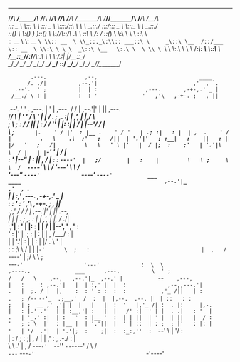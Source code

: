 ________   ______    ________   ______   ___   ___       ________    ______  ________   ______    ________     
/_______/\ /_____/\  /_______/\ /_____/\ /__/\ /__/\     /_______/\  /_____/\/_______/\ /_____/\  /_______/\    
\::: _  \ \\:::_ \ \ \::: _  \ \\::::_\/_\::\ \\  \ \    \__.::._\/  \:::__\/\::: _  \ \\:::_ \ \ \__.::._\/    
\::(_)  \ \\:(_) ) )_\::(_)  \ \\:\/___/\\::\/_\ .\ \      \::\ \      /: /  \::(_)  \ \\:\ \ \ \   \::\ \     
 \:: __  \ \\: __ `\ \\:: __  \ \\_::._\:\\:: ___::\ \     _\::\ \__  /::/___ \:: __  \ \\:\ \ \ \  _\::\ \__  
  \:.\ \  \ \\ \ `\ \ \\:.\ \  \ \ /____\:\\: \ \\::\ \   /__\::\__/\/_:/____/\\:.\ \  \ \\:\/.:| |/__\::\__/\
   \__\/\__\/ \_\/ \_\/ \__\/\__\/ \_____\/ \__\/ \::\/   \________\/\_______\/ \__\/\__\/ \____/_/\________\/



           .---.            ,--,                                ____                  
          /. ./|          ,--.'|                              ,'  , `.                
      .--'.  ' ;          |  | :               ,---.       ,-+-,.' _ |                
     /__./ \ : |          :  : '              '   ,'\   ,-+-. ;   , ||                
 .--'.  '   \' .   ,---.  |  ' |      ,---.  /   /   | ,--.'|'   |  || ,---.          
/___/ \ |    ' '  /     \ '  | |     /     \.   ; ,. :|   |  ,', |  |,/     \         
;   \  \;      : /    /  ||  | :    /    / ''   | |: :|   | /  | |--'/    /  |        
 \   ;  `      |.    ' / |'  : |__ .    ' / '   | .; :|   : |  | ,  .    ' / |        
  .   \    .\  ;'   ;   /||  | '.'|'   ; :__|   :    ||   : |  |/   '   ;   /|        
   \   \   ' \ |'   |  / |;  :    ;'   | '.'|\   \  / |   | |`-'    '   |  / |        
    :   '  |--" |   :    ||  ,   / |   :    : `----'  |   ;/        |   :    |        
     \   \ ;     \   \  /  ---`-'   \   \  /          '---'          \   \  /         
      '---"       `----'             `----'                           `----'          
    ___                               ____                                            
  ,--.'|_                           ,'  , `.                                          
  |  | :,'   ,---.               ,-+-,.' _ |                                          
  :  : ' :  '   ,'\           ,-+-. ;   , ||                                          
.;__,'  /  /   /   |         ,--.'|'   |  ||    .--,                                  
|  |   |  .   ; ,. :        |   |  ,', |  |,  /_ ./|                                  
:__,'| :  '   | |: :        |   | /  | |--', ' , ' :                                  
  '  : |__'   | .; :        |   : |  | ,  /___/ \: |                                  
  |  | '.'|   :    |        |   : |  |/    .  \  ' |                                  
  ;  :    ;\   \  /         |   | |`-'      \  ;   :                                  
  |  ,   /  `----'          |   ;/           \  \  ;                                  
   ---`-'                   '---'             :  \  \                                 
  ,----..              ___      ,---,          \  ' ;                                 
 /   /   \    ,--,   ,--.'|_  ,--.' |           `--`    ,---,                         
|   :     : ,--.'|   |  | :,' |  |  :             ,--,,---.'|                         
.   |  ;. / |  |,    :  : ' : :  :  :           ,'_ /||   | :                         
.   ; /--`  `--'_  .;__,'  /  :  |  |,--.  .--. |  | ::   : :                         
;   | ;  __ ,' ,'| |  |   |   |  :  '   |,'_ /| :  . |:     |,-.                      
|   : |.' .''  | | :__,'| :   |  |   /' :|  ' | |  . .|   : '  |                      
.   | '_.' :|  | :   '  : |__ '  :  | | ||  | ' |  | ||   |  / :                      
'   ; : \  |'  : |__ |  | '.'||  |  ' | ::  | : ;  ; |'   : |: |                      
'   | '/  .'|  | '.'|;  :    ;|  :  :_:,''  :  `--'   \   | '/ :                      
|   :    /  ;  :    ;|  ,   / |  | ,'    :  ,      .-./   :    |                      
 \   \ .'   |  ,   /  ---`-'  `--''       `--`----'   /    \  /                       
  `---`      ---`-'                                   `-'----'                        
